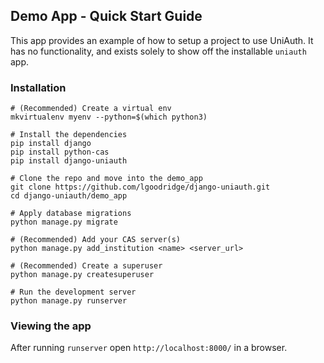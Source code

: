 ## Demo App - Quick Start Guide

This app provides an example of how to setup a project to use UniAuth. It has no functionality, and exists solely to show off the installable `uniauth` app.

### Installation

    # (Recommended) Create a virtual env
    mkvirtualenv myenv --python=$(which python3)
    
    # Install the dependencies
    pip install django
    pip install python-cas
    pip install django-uniauth
    
    # Clone the repo and move into the demo_app
    git clone https://github.com/lgoodridge/django-uniauth.git
    cd django-uniauth/demo_app

    # Apply database migrations
    python manage.py migrate
    
    # (Recommended) Add your CAS server(s)
    python manage.py add_institution <name> <server_url>

    # (Recommended) Create a superuser
    python manage.py createsuperuser

    # Run the development server
    python manage.py runserver

### Viewing the app

After running `runserver` open `http://localhost:8000/` in a browser.
